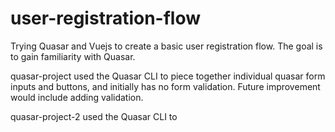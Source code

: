 # user-registration-flow
Trying Quasar and Vuejs to create a basic user registration flow. The goal is to gain familiarity with Quasar.

quasar-project used the Quasar CLI to piece together individual quasar form inputs and buttons, and initially has no form validation. Future improvement would include adding validation.

quasar-project-2 used the Quasar CLI to 